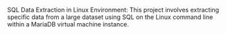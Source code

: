 SQL Data Extraction in Linux Environment: This project involves extracting specific data from a large dataset using SQL on the Linux command line within a MariaDB virtual machine instance.